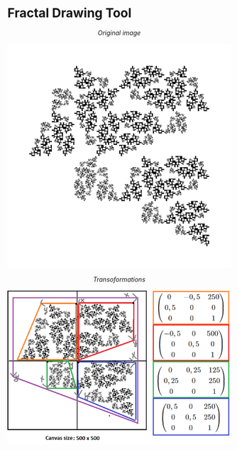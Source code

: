 # Fractal Drawing Tool

<p align="center">
  <em>Original image</em>
  <br> <br>
  <img src="image-original.png">
</p>

<p align="center">
  <em>Transoformations</em>
  <br> <br>
  <img src="image-explained.png">
</p>

